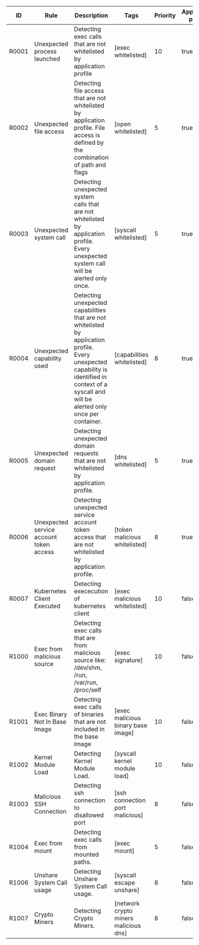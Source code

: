 | ID | Rule | Description | Tags | Priority | Application profile | Parameters |
|----|------|-------------|------|----------|---------------------| ---------- |
| R0001 | Unexpected process launched | Detecting exec calls that are not whitelisted by application profile | [exec whitelisted] | 10 | true | false |
| R0002 | Unexpected file access | Detecting file access that are not whitelisted by application profile. File access is defined by the combination of path and flags | [open whitelisted] | 5 | true | [ignoreMounts: bool ignorePrefixes: string[]] |
| R0003 | Unexpected system call | Detecting unexpected system calls that are not whitelisted by application profile. Every unexpected system call will be alerted only once. | [syscall whitelisted] | 5 | true | false |
| R0004 | Unexpected capability used | Detecting unexpected capabilities that are not whitelisted by application profile. Every unexpected capability is identified in context of a syscall and will be alerted only once per container. | [capabilities whitelisted] | 8 | true | false |
| R0005 | Unexpected domain request | Detecting unexpected domain requests that are not whitelisted by application profile. | [dns whitelisted] | 5 | true | false |
| R0006 | Unexpected service account token access | Detecting unexpected service account token access that are not whitelisted by application profile. | [token malicious whitelisted] | 8 | true | false |
| R0007 | Kubernetes Client Executed | Detecting exececution of kubernetes client | [exec malicious whitelisted] | 10 | false | false |
| R1000 | Exec from malicious source | Detecting exec calls that are from malicious source like: /dev/shm, /run, /var/run, /proc/self | [exec signature] | 10 | false | false |
| R1001 | Exec Binary Not In Base Image | Detecting exec calls of binaries that are not included in the base image | [exec malicious binary base image] | 10 | false | false |
| R1002 | Kernel Module Load | Detecting Kernel Module Load. | [syscall kernel module load] | 10 | false | false |
| R1003 | Malicious SSH Connection | Detecting ssh connection to disallowed port | [ssh connection port malicious] | 8 | false | false |
| R1004 | Exec from mount | Detecting exec calls from mounted paths. | [exec mount] | 5 | false | false |
| R1006 | Unshare System Call usage | Detecting Unshare System Call usage. | [syscall escape unshare] | 8 | false | false |
| R1007 | Crypto Miners | Detecting Crypto Miners. | [network crypto miners malicious dns] | 8 | false | false |